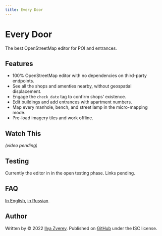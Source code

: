 ```yaml
---
title: Every Door
---
```

# Every Door

The best OpenStreetMap editor for POI and entrances.

## Features

* 100% OpenStreetMap editor with no dependencies on third-party endpoints.
* See all the shops and amenties nearby, without geospatial displacement.
* Engage the `check_date` tag to confirm shops' existence.
* Edit buildings and add entrances with apartment numbers.
* Map every manhole, bench, and street lamp in the micro-mapping mode.
* Pre-load imagery tiles and work offline.

## Watch This

*(video pending)*

## Testing

Currently the editor in in the open testing phase. Links pending.

## FAQ

[In English](en/faq.html), [in Russian](ru/faq.html).

## Author

Written by © 2022 [Ilya Zverev](mailto:ilya@zverev.info).
Published on [GitHub](https://github.com/Zverik/every_door) under the ISC license.

